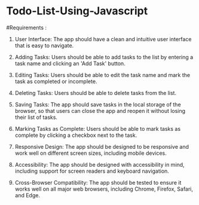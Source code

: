 # Todo-List-Using-Javascript

#Requirements :

  1. User Interface: The app should have a clean and intuitive user interface that is easy to navigate.

  2. Adding Tasks: Users should be able to add tasks to the list by entering a task name and clicking an 'Add Task' button.

  3. Editing Tasks: Users should be able to edit the task name and mark the task as completed or incomplete.

  4. Deleting Tasks: Users should be able to delete tasks from the list.

  5. Saving Tasks: The app should save tasks in the local storage of the browser, so that users can close the app and reopen it without losing their list of tasks.

  6. Marking Tasks as Complete: Users should be able to mark tasks as complete by clicking a checkbox next to the task.

  7. Responsive Design: The app should be designed to be responsive and work well on different screen sizes, including mobile devices.

  8. Accessibility: The app should be designed with accessibility in mind, including support for screen readers and keyboard navigation.

  9. Cross-Browser Compatibility: The app should be tested to ensure it works well on all major web browsers, including Chrome, Firefox, Safari, and Edge.
